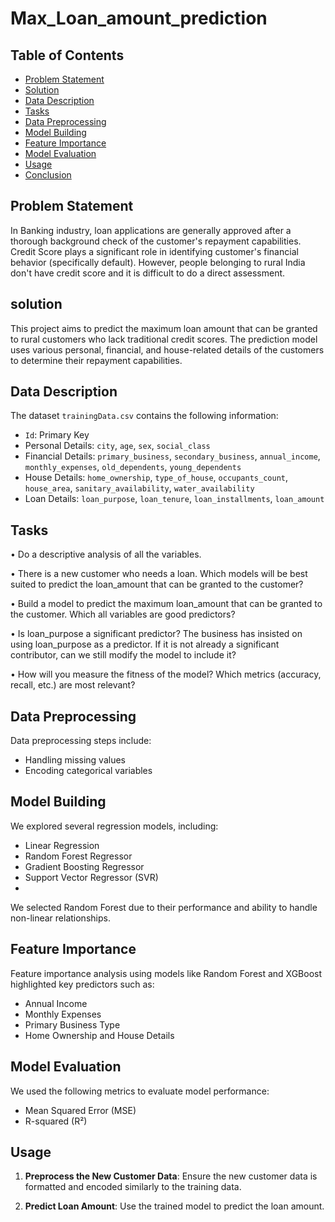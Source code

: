 # Max_Loan_amount_prediction


## Table of Contents

- [Problem Statement](#ProblemStatement)
- [Solution](#solution)
- [Data Description](#data-description)
- [Tasks](#Tasks)
- [Data Preprocessing](#data-preprocessing)
- [Model Building](#model-building)
- [Feature Importance](#feature-importance)
- [Model Evaluation](#model-evaluation)
- [Usage](#usage)
- [Conclusion](#conclusion)


## Problem Statement

In Banking industry, loan applications are generally approved after a thorough background check of the customer's repayment capabilities. Credit Score plays a significant role in identifying customer's financial behavior (specifically default). However, people belonging to rural India don't have credit score and it is difficult to do a direct assessment. 

## solution

This project aims to predict the maximum loan amount that can be granted to rural customers who lack traditional credit scores. The prediction model uses various personal, financial, and house-related details of the customers to determine their repayment capabilities.

## Data Description

The dataset `trainingData.csv` contains the following information:
- `Id`: Primary Key
- Personal Details: `city`, `age`, `sex`, `social_class`
- Financial Details: `primary_business`, `secondary_business`, `annual_income`, `monthly_expenses`, `old_dependents`, `young_dependents`
- House Details: `home_ownership`, `type_of_house`, `occupants_count`, `house_area`, `sanitary_availability`, `water_availability`
- Loan Details: `loan_purpose`, `loan_tenure`, `loan_installments`, `loan_amount`

## Tasks

•	Do a descriptive analysis of all the variables. 

•	There is a new customer who needs a loan. Which models will be best suited to predict the loan_amount that can be granted to the customer?

•	Build a model to predict the maximum loan_amount that can be granted to the customer. Which all variables are good predictors?

•	Is loan_purpose a significant predictor? The business has insisted on using loan_purpose as a predictor. If it is not already a significant contributor, can we still modify the model to include it?

•	How will you measure the fitness of the model? Which metrics (accuracy, recall, etc.) are most relevant?



## Data Preprocessing

Data preprocessing steps include:
- Handling missing values
- Encoding categorical variables

## Model Building

We explored several regression models, including:
- Linear Regression
- Random Forest Regressor
- Gradient Boosting Regressor
- Support Vector Regressor (SVR)
- 
We selected Random Forest due to their performance and ability to handle non-linear relationships.

## Feature Importance

Feature importance analysis using models like Random Forest and XGBoost highlighted key predictors such as:
- Annual Income
- Monthly Expenses
- Primary Business Type
- Home Ownership and House Details

## Model Evaluation

We used the following metrics to evaluate model performance:
- Mean Squared Error (MSE)
- R-squared (R²)

## Usage

1. **Preprocess the New Customer Data**: Ensure the new customer data is formatted and encoded similarly to the training data.

2. **Predict Loan Amount**: Use the trained model to predict the loan amount.

